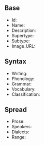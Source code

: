 ## Base
- <span class="text-field" data-tooltip="Text">Id</span>: 
- <span class="text-field" data-tooltip="Text">Name</span>: 
- <span class="text-field" data-tooltip="Text">Description</span>: 
- <span class="text-field" data-tooltip="Text">Supertype</span>: 
- <span class="text-field" data-tooltip="Text">Subtype</span>: 
- <span class="text-field" data-tooltip="Text">Image_URL</span>: 

## Syntax
- <span class="text-field" data-tooltip="Text">Writing</span>: 
- <span class="text-field" data-tooltip="Text">Phonology</span>: 
- <span class="text-field" data-tooltip="Text">Grammar</span>: 
- <span class="text-field" data-tooltip="Text">Vocabulary</span>: 
- <span class="link-field" data-tooltip="Single Construct">Classification</span>: 

## Spread
- <span class="text-field" data-tooltip="Text">Prose</span>: 
- <span class="number-field" data-tooltip="Number, max: 0">Speakers</span>: 
- <span class="multi-link-field" data-tooltip="Multi Language">Dialects</span>: 
- <span class="multi-link-field" data-tooltip="Multi Location">Range</span>: 

